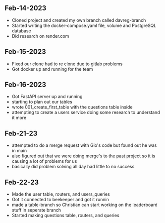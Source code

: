 ## Feb-14-2023

- Cloned project and created my own branch called davreg-branch
- Started writing the docker-compose.yaml file, volume and PostgreSQL database
- Did research on render.com

## Feb-15-2023

- Fixed our clone had to re clone due to gitlab problems
- Got docker up and running for the team

## Feb-16-2023

- Got FastAPI server up and running
- starting to plan out our tables
- wrote 001_create_first_table with the questions table inside
- attempting to create a users service doing some research to understand it more

## Feb-21-23

- attempted to do a merge request with Gio's code but found out he was in main
- also figured out that we were doing merge's to the past project so it is causing a lot of problems for us
- basically did problem solving all day had little to no success

## Feb-22-23

- Made the user table, routers, and users_queries
- Got it connected to beekeeper and got it runnin
- made a table-branch so Christian can start working on the leaderboard stuff in seperate branch
- Started making questions table, routers, and queries

